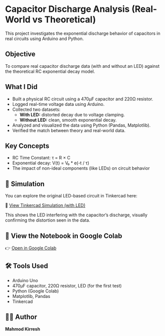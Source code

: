 # Capacitor Discharge Analysis (Real-World vs Theoretical)

This project investigates the exponential discharge behavior of capacitors in real circuits using Arduino and Python.

##  Objective

To compare real capacitor discharge data (with and without an LED) against the theoretical RC exponential decay model.

##  What I Did

- Built a physical RC circuit using a 470μF capacitor and 220Ω resistor.
- Logged real-time voltage data using Arduino.
- Collected two datasets:
  - **With LED:** distorted decay due to voltage clamping.
  - **Without LED:** clean, smooth exponential decay.
- Analyzed and visualized the data using Python (Pandas, Matplotlib).
- Verified the match between theory and real-world data.

##  Key Concepts

- RC Time Constant: τ = R × C  
- Exponential decay: V(t) = V₀ * e(-t / τ)  
- The impact of non-ideal components (like LEDs) on circuit behavior

## 🧩 Simulation

You can explore the original LED-based circuit in Tinkercad here:

🔗 [View Tinkercad Simulation (with LED)](https://www.tinkercad.com/things/eRJ4ptYFPkt-capacitordischargevisuallization)

This shows the LED interfering with the capacitor’s discharge, visually confirming the distortion seen in the data.

## 📓 View the Notebook in Google Colab

👉 [Open in Google Colab](https://colab.research.google.com/drive/1gceJznZp-lVOAX7cc3AA7nvOOjstvAdV?usp=sharing)

## 🛠️ Tools Used

- Arduino Uno
- 470μF capacitor, 220Ω resistor, LED (for the first test)
- Python (Google Colab)
- Matplotlib, Pandas
- Tinkercad

## 👨‍🔬 Author

**Mahmod Kirresh** 
